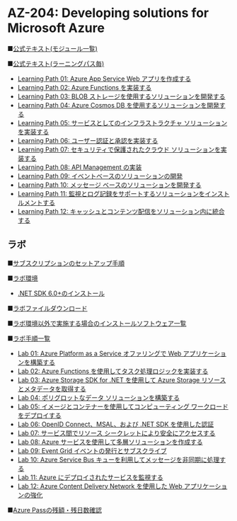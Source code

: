 # AZ-204: Developing solutions for Microsoft Azure

■[公式テキスト(モジュール一覧)](https://learn.microsoft.com/ja-jp/training/courses/az-204t00?wt.mc_id=esi_m2l_content_wwl)

■[公式テキスト(ラーニングパス毎)](https://learn.microsoft.com/ja-jp/certifications/exams/az-204)

* [Learning Path 01: Azure App Service Web アプリを作成する](https://learn.microsoft.com/ja-jp/training/paths/create-azure-app-service-web-apps/)
* [Learning Path 02: Azure Functions を実装する](https://learn.microsoft.com/ja-jp/training/paths/implement-azure-functions/)
* [Learning Path 03: BLOB ストレージを使用するソリューションを開発する](https://learn.microsoft.com/ja-jp/training/paths/develop-solutions-that-use-blob-storage/)
* [Learning Path 04: Azure Cosmos DB を使用するソリューションを開発する](https://learn.microsoft.com/ja-jp/training/paths/az-204-develop-solutions-that-use-azure-cosmos-db/)
* [Learning Path 05: サービスとしてのインフラストラクチャ ソリューションを実装する](https://learn.microsoft.com/ja-jp/training/paths/az-204-implement-iaas-solutions/)
* [Learning Path 06: ユーザー認証と承認を実装する](https://learn.microsoft.com/ja-jp/training/paths/az-204-implement-authentication-authorization/)
* [Learning Path 07: セキュリティで保護されたクラウド ソリューションを実装する](https://learn.microsoft.com/ja-jp/training/paths/az-204-implement-secure-cloud-solutions/)
* [Learning Path 08: API Management の実装](https://learn.microsoft.com/ja-jp/training/paths/az-204-implement-api-management/)
* [Learning Path 09: イベントベースのソリューションの開発](https://learn.microsoft.com/ja-jp/training/paths/az-204-develop-event-based-solutions/)
* [Learning Path 10: メッセージ ベースのソリューションを開発する](https://learn.microsoft.com/ja-jp/training/paths/az-204-develop-message-based-solutions/)
* [Learning Path 11: 監視とログ記録をサポートするソリューションをインストルメントする](https://learn.microsoft.com/ja-jp/training/paths/az-204-instrument-solutions-support-monitoring-logging/)
* [Learning Path 12: キャッシュとコンテンツ配信をソリューション内に統合する](https://learn.microsoft.com/ja-jp/training/paths/az-204-integrate-caching-content-delivery-within-solutions/)

## ラボ

■[サブスクリプションのセットアップ手順](https://publicfilestor.blob.core.windows.net/az204/Opening.pdf)

■[ラボ環境](https://aka.ms/lab-env)
  * [.NET SDK 6.0+のインストール](https://dotnet.microsoft.com/ja-jp/download)

■[ラボファイルダウンロード](https://github.com/MicrosoftLearning/AZ-204-DevelopingSolutionsforMicrosoftAzure/archive/refs/heads/master.zip)

■[ラボ環境以外で実施する場合のインストールソフトウェア一覧](https://github.com/sakkuru/AZ-204-DevelopingSolutionsforMicrosoftAzure.ja-jp/blob/main/lab.md)

■[ラボ手順一覧](https://sakkuru.github.io/AZ-204-DevelopingSolutionsforMicrosoftAzure.ja-jp/)

* [Lab 01: Azure Platform as a Service オファリングで Web アプリケーションを構築する](https://sakkuru.github.io/AZ-204-DevelopingSolutionsforMicrosoftAzure.ja-jp/Instructions/Labs/AZ-204_lab_01.html)
* [Lab 02: Azure Functions を使用してタスク処理ロジックを実装する](https://sakkuru.github.io/AZ-204-DevelopingSolutionsforMicrosoftAzure.ja-jp/Instructions/Labs/AZ-204_lab_02.html)
* [Lab 03: Azure Storage SDK for .NET を使用して Azure Storage リソースとメタデータを取得する](https://sakkuru.github.io/AZ-204-DevelopingSolutionsforMicrosoftAzure.ja-jp/Instructions/Labs/AZ-204_lab_03.html)
* [Lab 04: ポリグロットなデータ ソリューションを構築する](https://sakkuru.github.io/AZ-204-DevelopingSolutionsforMicrosoftAzure.ja-jp/Instructions/Labs/AZ-204_lab_04.html)
* [Lab 05: イメージとコンテナーを使用してコンピューティング ワークロードをデプロイする](https://sakkuru.github.io/AZ-204-DevelopingSolutionsforMicrosoftAzure.ja-jp/Instructions/Labs/AZ-204_lab_05.html)
* [Lab 06: OpenID Connect、MSAL、および .NET SDK を使用した認証](https://sakkuru.github.io/AZ-204-DevelopingSolutionsforMicrosoftAzure.ja-jp/Instructions/Labs/AZ-204_lab_06.html)
* [Lab 07: サービス間でリソース シークレットにより安全にアクセスする](https://sakkuru.github.io/AZ-204-DevelopingSolutionsforMicrosoftAzure.ja-jp/Instructions/Labs/AZ-204_lab_07.html)
* [Lab 08: Azure サービスを使用して多層ソリューションを作成する](https://sakkuru.github.io/AZ-204-DevelopingSolutionsforMicrosoftAzure.ja-jp/Instructions/Labs/AZ-204_lab_08.html)
* [Lab 09: Event Grid イベントの発行とサブスクライブ](https://sakkuru.github.io/AZ-204-DevelopingSolutionsforMicrosoftAzure.ja-jp/Instructions/Labs/AZ-204_lab_09.html)
* [Lab 10: Azure Service Bus キューを利用してメッセージを非同期に処理する](https://sakkuru.github.io/AZ-204-DevelopingSolutionsforMicrosoftAzure.ja-jp/Instructions/Labs/AZ-204_lab_10.html)
* [Lab 11: Azure にデプロイされたサービスを監視する](https://sakkuru.github.io/AZ-204-DevelopingSolutionsforMicrosoftAzure.ja-jp/Instructions/Labs/AZ-204_lab_11.html)
* [Lab 12: Azure Content Delivery Network を使用した Web アプリケーションの強化](https://sakkuru.github.io/AZ-204-DevelopingSolutionsforMicrosoftAzure.ja-jp/Instructions/Labs/AZ-204_lab_12.html)

■[Azure Passの残額・残日数確認](https://www.microsoftazuresponsorships.com/)

